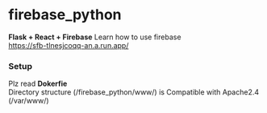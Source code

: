 # firebase_python
**Flask + React + Firebase**
Learn how to use firebase  
https://sfb-tlnesjcoqq-an.a.run.app/

### Setup
Plz read **Dokerfie**  
Directory structure (/firebase_python/www/) is Compatible with Apache2.4 (/var/www/)
